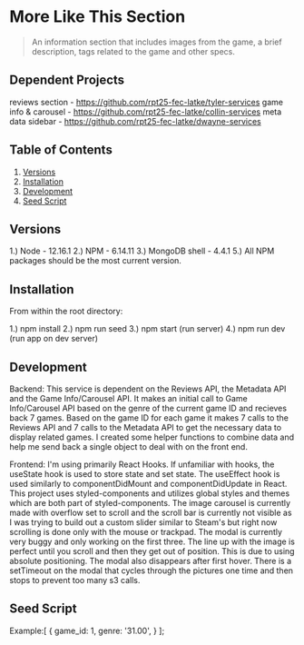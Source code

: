 # More Like This Section

> An information section that includes images from the game, a brief description, tags related to the game and other specs.

## Dependent Projects
reviews section - https://github.com/rpt25-fec-latke/tyler-services
game info & carousel - https://github.com/rpt25-fec-latke/collin-services
meta data sidebar - https://github.com/rpt25-fec-latke/dwayne-services

## Table of Contents

1. [Versions](#versions)
2. [Installation](#installation)
3. [Development](#development)
4. [Seed Script](#seedscript)

## Versions
1.) Node - 12.16.1
2.) NPM - 6.14.11
3.) MongoDB shell - 4.4.1
5.) All NPM packages should be the most current version.

## Installation
From within the root directory:

1.) npm install
2.) npm run seed
3.) npm start (run server)
4.) npm run dev (run app on dev server)

## Development

Backend:
  This service is dependent on the Reviews API, the Metadata API and the Game Info/Carousel API. It makes an initial call to Game Info/Carousel API based on the genre of the current game ID and recieves back 7 games. Based on the game ID for each game it makes 7 calls to the Reviews API and 7 calls to the Metadata API to get the necessary data to display related games.
  I created some helper functions to combine data and help me send back a single object to deal with on the front end.

Frontend:
  I'm using primarily React Hooks. If unfamiliar with hooks, the useState hook is used to store state and set state. The useEffect hook is used similarly to componentDidMount and componentDidUpdate in React.
  This project uses styled-components and utilizes global styles and themes which are both part of styled-components.
  The image carousel is currently made with overflow set to scroll and the scroll bar is currently not visible as I was trying to build out a custom slider similar to Steam's but right now scrolling is done only with the mouse or trackpad.
  The  modal is currently very buggy and only working on the first three. The line up with the image is perfect until you scroll and then they get out of position. This is due to using absolute positioning. The modal also disappears after first hover. There is a setTimeout on the modal that cycles through the pictures one time and then stops to prevent too many s3 calls.

## Seed Script
Example:[
  {
    game_id: 1,
    genre: '31.00',
  }
];
